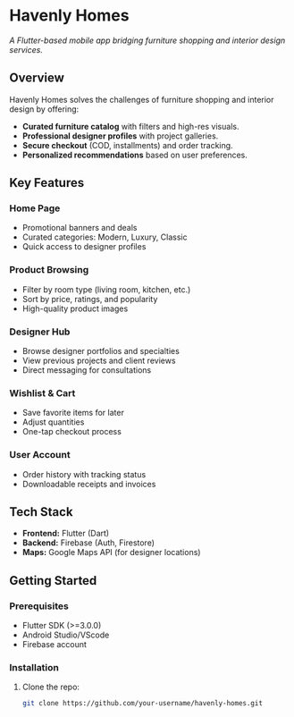 # Havenly Homes  
*A Flutter-based mobile app bridging furniture shopping and interior design services.*  
 
##  Overview  
Havenly Homes solves the challenges of furniture shopping and interior design by offering:  
-  **Curated furniture catalog** with filters and high-res visuals.  
-  **Professional designer profiles** with project galleries.  
-  **Secure checkout** (COD, installments) and order tracking.  
-  **Personalized recommendations** based on user preferences.  

##  Key Features

###  Home Page
- Promotional banners and deals
- Curated categories: Modern, Luxury, Classic
- Quick access to designer profiles

###  Product Browsing
- Filter by room type (living room, kitchen, etc.)
- Sort by price, ratings, and popularity
- High-quality product images

###  Designer Hub
- Browse designer portfolios and specialties
- View previous projects and client reviews
- Direct messaging for consultations

###  Wishlist & Cart
- Save favorite items for later
- Adjust quantities 
- One-tap checkout process

###  User Account
- Order history with tracking status
- Downloadable receipts and invoices


##  Tech Stack  
- **Frontend:** Flutter (Dart)  
- **Backend:** Firebase (Auth, Firestore)   
- **Maps:** Google Maps API (for designer locations)  

##  Getting Started  
### Prerequisites  
- Flutter SDK (>=3.0.0)  
- Android Studio/VScode  
- Firebase account  

### Installation  
1. Clone the repo:  
   ```bash  
   git clone https://github.com/your-username/havenly-homes.git  
